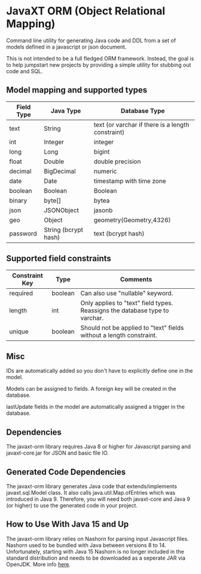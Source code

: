 # JavaXT ORM (Object Relational Mapping)
Command line utility for generating Java code and DDL from a set of models defined in a javascript or json document. 


This is not intended to be a full fledged ORM framework. Instead, the goal is to help jumpstart new projects by
providing a simple utility for stubbing out code and SQL.



## Model mapping and supported types


Field Type	| Java Type		| Database Type
------------|-------------|----------------------------------------------
text		| String		| text (or varchar if there is a length constraint)
int		| Integer		| integer
long		| Long			| bigint
float		| Double		| double precision
decimal		| BigDecimal		| numeric
date		| Date			| timestamp with time zone
boolean		| Boolean		| Boolean
binary		| byte[]		| bytea
json		| JSONObject		| jasonb
geo		| Object		| geometry(Geometry,4326)
password	| String (bcrypt hash)	| text (bcrypt hash)




## Supported field constraints

Constraint Key	| Type		| Comments
----------------|---------|----------------------------------------------
required	| boolean	| Can also use "nullable" keyword.
length		| int		| Only applies to "text" field types. Reassigns the database type to varchar.
unique		| boolean	| Should not be applied to "text" fields without a length constraint.


## Misc

IDs are automatically added so you don't have to explicitly define one in the model.

Models can be assigned to fields. A foreign key will be created in the database.

lastUpdate fields in the model are automatically assigned a trigger in the database.


## Dependencies
The javaxt-orm library requires Java 8 or higher for Javascript parsing and javaxt-core.jar for JSON and basic file IO.


## Generated Code Dependencies
The javaxt-orm library generates Java code that extends/implements javaxt.sql.Model class. 
It also calls java.util.Map.ofEntries which was introduced in Java 9. 
Therefore, you will need both javaxt-core and Java 9 (or higher) to use the generated code
in your project.


## How to Use With Java 15 and Up
The javaxt-orm library relies on Nashorn for parsing input Javascript files.
Nashorn used to be bundled with Java between versions 8 to 14. Unfortunately, starting with Java 15
Nashorn is no longer included in the standard distribution and needs to be downloaded as a seperate JAR via OpenJDK.
More info <a href="https://gist.github.com/pborissow/a1d8a7721d131b773235cca88dc0b88c">here</a>.
